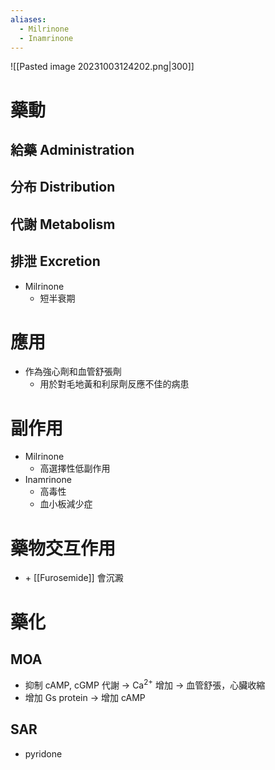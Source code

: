 ```yaml
---
aliases:
  - Milrinone
  - Inamrinone
---
```


![[Pasted image 20231003124202.png|300]]
# 藥動
## 給藥 Administration
## 分布 Distribution
## 代謝 Metabolism
## 排泄 Excretion
- Milrinone
	- 短半衰期
# 應用
- 作為強心劑和血管舒張劑
	- 用於對毛地黃和利尿劑反應不佳的病患
# 副作用
- Milrinone
	- 高選擇性低副作用
- Inamrinone
	- 高毒性
	- 血小板減少症
# 藥物交互作用
+ \+ [[Furosemide]] 會沉澱 
# 藥化
## MOA
- 抑制 cAMP, cGMP 代謝 $\rightarrow$ Ca<sup>2+</sup> 增加 $\rightarrow$ 血管舒張，心臟收縮
- 增加 Gs protein $\rightarrow$ 增加 cAMP
## SAR
- pyridone

